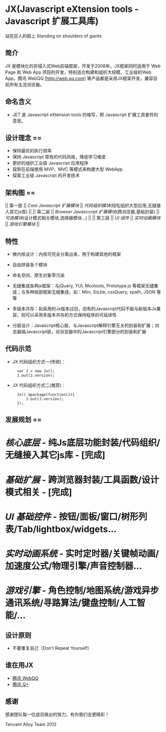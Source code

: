 JX(Javascript eXtension tools - Javascript 扩展工具库)
=======================================================
站在巨人的肩上 Standing on shoulders of giants

## 简介

JX 是模块化的非侵入式Web前端框架，开发于2008年。JX框架同时适用于 Web Page 和 Web App 项目的开发，特别适合构建和组织大规模、工业级的Web App，腾讯 WebQQ [http://web.qq.com] 等产品都是采用JX框架开发，兼容目前所有主流浏览器。

## 命名含义
 * JET 是 Javascript eXtension tools 的缩写，即 Javascript 扩展工具套件的意思。


## 设计理念 ==
 * 保持最优的执行效率
 * 保持 Javascript 原有的代码风格，降低学习难度
 * 更好的组织工业级 Javascript 应用程序
 * 探索在前端使用 MVP、MVC 等模式来构建大型 WebApp
 * 探索工业级 Javascript 的开发技术


## 架构图 ==

 || 第一层 || *Core Javascript 扩展模块* || *代码组织模块*(轻松组织大型应用,无缝接入其它js库) ||
 || 第二层 || *Browser Javasccript 扩展模块*(跨浏览器,基础封装) || *可选模块*(设计模式相关模块,选择器模块...) ||
 || 第三层 || *UI 组件* || *实时动画模块* || *游戏引擎模块* ||



## 特性

- 微内核设计：内核可完全分离出来，用于构建其他的框架
  
- 自由拼装各个模块

- 命名空间、原生对象零污染

- 无缝集成各种js框架：与jQuery, YUI, Mootools, Prototype.js 等框架无缝集成；与多种局部框架无缝集成，如：Mini, Sizzle, cssQuery, xpath, JSON 等等
  
- 多版本共存：如采用的Jx版本过旧，旧有的Javascript代码不能与新版本Jx兼容，则可以采用多版本共存的方式保持程序的可延续性

- 分层设计：Javascript核心层，与Javascript解释引擎无关的封装和扩展；浏览器端Javascript层，对浏览器中的Javascript引擎部分的封装和扩展


## 代码示范
- JX 代码组织方式一(传统)：

		var J = new Jx();
		J.out(J.version);
	
- JX 代码组织方式二(推荐)：

		Jx().$package(function(J){
			J.out(J.version);
		});



## 发展规划 ==
 # *核心底层* - 纯Js底层功能封装/代码组织/无缝接入其它js库 - [完成]
 # *基础扩展* - 跨浏览器封装/工具函数/设计模式相关 - [完成]
 # *UI 基础控件* - 按钮/面板/窗口/树形列表/Tab/lightbox/widgets...
 # *实时动画系统* - 实时定时器/关键帧动画/加速度公式/物理引擎/声音控制器...
 # *游戏引擎* - 角色控制/地图系统/游戏异步通讯系统/寻路算法/键盘控制/人工智能/...
 

## 设计原则
- 不要重复自己（Don’t Repeat Yourself）


## 谁在用JX
- [腾讯 WebQQ](http://web.qq.com)
- [腾讯 Q+](http://www.qplus.com)


## 感谢

感谢团队每一位成员做出的努力，有你我们会更精彩！


Tencent Alloy Team 2012
